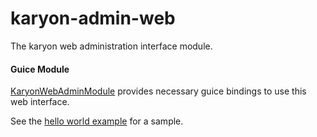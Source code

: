 karyon-admin-web
======

The karyon web administration interface module.

#### Guice Module

[KaryonWebAdminModule](src/main/java/com/netflix/adminresources/resources/KaryonWebAdminModule.java) provides necessary guice bindings to use this web interface.

See the [hello world example](../karyon-examples/src/main/java/com/netflix/karyon/examples/hellonoss/server) for a sample.
